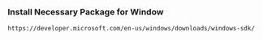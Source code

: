 ### Install Necessary Package for Window
```
https://developer.microsoft.com/en-us/windows/downloads/windows-sdk/
```